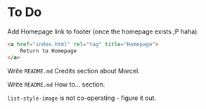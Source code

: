 # To Do

Add Homepage link to footer (once the homepage exists ;P haha).
```html
<a href="index.html" rel="tag" title="Homepage">
    Return to Homepage
</a>
```

Write `README.md` Credits section about Marcel.

Write `README.md` How to... section.

`list-style-image` is not co-operating - figure it out.

